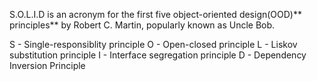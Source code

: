 S.O.L.I.D is an acronym for the first five object-oriented design(OOD)** principles** by Robert C. Martin, popularly known as Uncle Bob.


S - Single-responsiblity principle
O - Open-closed principle
L - Liskov substitution principle
I - Interface segregation principle
D - Dependency Inversion Principle
